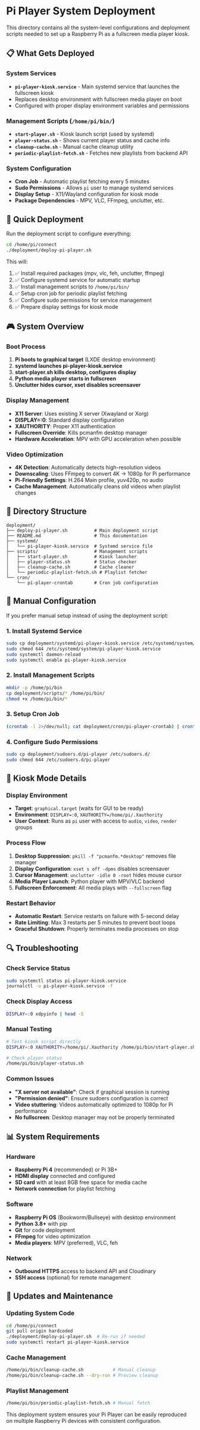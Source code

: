 # Pi Player System Deployment

This directory contains all the system-level configurations and deployment scripts needed to set up a Raspberry Pi as a fullscreen media player kiosk.

## 📋 What Gets Deployed

### System Services
- **`pi-player-kiosk.service`** - Main systemd service that launches the fullscreen kiosk
- Replaces desktop environment with fullscreen media player on boot
- Configured with proper display environment variables and permissions

### Management Scripts (`/home/pi/bin/`)
- **`start-player.sh`** - Kiosk launch script (used by systemd)
- **`player-status.sh`** - Shows current player status and cache info  
- **`cleanup-cache.sh`** - Manual cache cleanup utility
- **`periodic-playlist-fetch.sh`** - Fetches new playlists from backend API

### System Configuration
- **Cron Job** - Automatic playlist fetching every 5 minutes
- **Sudo Permissions** - Allows `pi` user to manage systemd services
- **Display Setup** - X11/Wayland configuration for kiosk mode
- **Package Dependencies** - MPV, VLC, FFmpeg, unclutter, etc.

## 🚀 Quick Deployment

Run the deployment script to configure everything:

```bash
cd /home/pi/connect
./deployment/deploy-pi-player.sh
```

This will:
1. ✅ Install required packages (mpv, vlc, feh, unclutter, ffmpeg)
2. ✅ Configure systemd service for automatic startup
3. ✅ Install management scripts to `/home/pi/bin/`
4. ✅ Setup cron job for periodic playlist fetching
5. ✅ Configure sudo permissions for service management
6. ✅ Prepare display settings for kiosk mode

## 🎮 System Overview

### Boot Process
1. **Pi boots to graphical target** (LXDE desktop environment)
2. **systemd launches pi-player-kiosk.service** 
3. **start-player.sh kills desktop, configures display**
4. **Python media player starts in fullscreen**
5. **Unclutter hides cursor, xset disables screensaver**

### Display Management
- **X11 Server**: Uses existing X server (Xwayland or Xorg)
- **DISPLAY=:0**: Standard display configuration
- **XAUTHORITY**: Proper X11 authentication
- **Fullscreen Override**: Kills pcmanfm desktop manager
- **Hardware Acceleration**: MPV with GPU acceleration when possible

### Video Optimization
- **4K Detection**: Automatically detects high-resolution videos
- **Downscaling**: Uses FFmpeg to convert 4K → 1080p for Pi performance
- **Pi-Friendly Settings**: H.264 Main profile, yuv420p, no audio
- **Cache Management**: Automatically cleans old videos when playlist changes

## 📁 Directory Structure

```
deployment/
├── deploy-pi-player.sh          # Main deployment script
├── README.md                    # This documentation
├── systemd/
│   └── pi-player-kiosk.service  # Systemd service file
├── scripts/                     # Management scripts
│   ├── start-player.sh          # Kiosk launcher
│   ├── player-status.sh         # Status checker
│   ├── cleanup-cache.sh         # Cache cleaner
│   └── periodic-playlist-fetch.sh # Playlist fetcher
└── cron/
    └── pi-player-crontab        # Cron job configuration
```

## 🔧 Manual Configuration

If you prefer manual setup instead of using the deployment script:

### 1. Install Systemd Service
```bash
sudo cp deployment/systemd/pi-player-kiosk.service /etc/systemd/system/
sudo chmod 644 /etc/systemd/system/pi-player-kiosk.service
sudo systemctl daemon-reload
sudo systemctl enable pi-player-kiosk.service
```

### 2. Install Management Scripts
```bash
mkdir -p /home/pi/bin
cp deployment/scripts/* /home/pi/bin/
chmod +x /home/pi/bin/*
```

### 3. Setup Cron Job
```bash
(crontab -l 2>/dev/null; cat deployment/cron/pi-player-crontab) | crontab -
```

### 4. Configure Sudo Permissions
```bash
sudo cp deployment/sudoers.d/pi-player /etc/sudoers.d/
sudo chmod 644 /etc/sudoers.d/pi-player
```

## 🎯 Kiosk Mode Details

### Display Environment
- **Target**: `graphical.target` (waits for GUI to be ready)
- **Environment**: `DISPLAY=:0`, `XAUTHORITY=/home/pi/.Xauthority`
- **User Context**: Runs as `pi` user with access to `audio`, `video`, `render` groups

### Process Flow
1. **Desktop Suppression**: `pkill -f "pcmanfm.*desktop"` removes file manager
2. **Display Configuration**: `xset s off -dpms` disables screensaver
3. **Cursor Management**: `unclutter -idle 0 -root` hides mouse cursor  
4. **Media Player Launch**: Python player with MPV/VLC backend
5. **Fullscreen Enforcement**: All media plays with `--fullscreen` flag

### Restart Behavior
- **Automatic Restart**: Service restarts on failure with 5-second delay
- **Rate Limiting**: Max 3 restarts per 5 minutes to prevent boot loops
- **Graceful Shutdown**: Properly terminates media processes on stop

## 🔍 Troubleshooting

### Check Service Status
```bash
sudo systemctl status pi-player-kiosk.service
journalctl -u pi-player-kiosk.service -f
```

### Check Display Access  
```bash
DISPLAY=:0 xdpyinfo | head -5
```

### Manual Testing
```bash
# Test kiosk script directly
DISPLAY=:0 XAUTHORITY=/home/pi/.Xauthority /home/pi/bin/start-player.sh

# Check player status
/home/pi/bin/player-status.sh
```

### Common Issues
- **"X server not available"**: Check if graphical session is running
- **"Permission denied"**: Ensure sudoers configuration is correct
- **Video stuttering**: Videos automatically optimized to 1080p for Pi performance
- **No fullscreen**: Desktop manager may not be properly terminated

## 📊 System Requirements

### Hardware
- **Raspberry Pi 4** (recommended) or Pi 3B+
- **HDMI display** connected and configured
- **SD card** with at least 8GB free space for media cache
- **Network connection** for playlist fetching

### Software  
- **Raspberry Pi OS** (Bookworm/Bullseye) with desktop environment
- **Python 3.8+** with pip
- **Git** for code deployment
- **FFmpeg** for video optimization
- **Media players**: MPV (preferred), VLC, feh

### Network
- **Outbound HTTPS** access to backend API and Cloudinary
- **SSH access** (optional) for remote management

## 🔄 Updates and Maintenance

### Updating System Code
```bash
cd /home/pi/connect
git pull origin hardcoded
./deployment/deploy-pi-player.sh  # Re-run if needed
sudo systemctl restart pi-player-kiosk.service
```

### Cache Management
```bash
/home/pi/bin/cleanup-cache.sh           # Manual cleanup
/home/pi/bin/cleanup-cache.sh --dry-run # Preview cleanup
```

### Playlist Management
```bash
/home/pi/bin/periodic-playlist-fetch.sh # Manual fetch
```

This deployment system ensures your Pi Player can be easily reproduced on multiple Raspberry Pi devices with consistent configuration.

